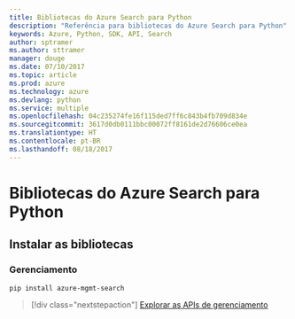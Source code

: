 ```yaml
---
title: Bibliotecas do Azure Search para Python
description: "Referência para bibliotecas do Azure Search para Python"
keywords: Azure, Python, SDK, API, Search
author: sptramer
ms.author: sttramer
manager: douge
ms.date: 07/10/2017
ms.topic: article
ms.prod: azure
ms.technology: azure
ms.devlang: python
ms.service: multiple
ms.openlocfilehash: 04c235274fe16f115ded7ff6c843b4fb709d834e
ms.sourcegitcommit: 3617d0db0111bbc00072ff8161de2d76606ce0ea
ms.translationtype: HT
ms.contentlocale: pt-BR
ms.lasthandoff: 08/18/2017
---
```

# <a name="azure-search-libraries-for-python"></a>Bibliotecas do Azure Search para Python

## <a name="install-the-libraries"></a>Instalar as bibliotecas


### <a name="management"></a>Gerenciamento

```bash
pip install azure-mgmt-search
```
> [!div class="nextstepaction"]
> [Explorar as APIs de gerenciamento](/python/api/overview/azure/search/managementlibrary)